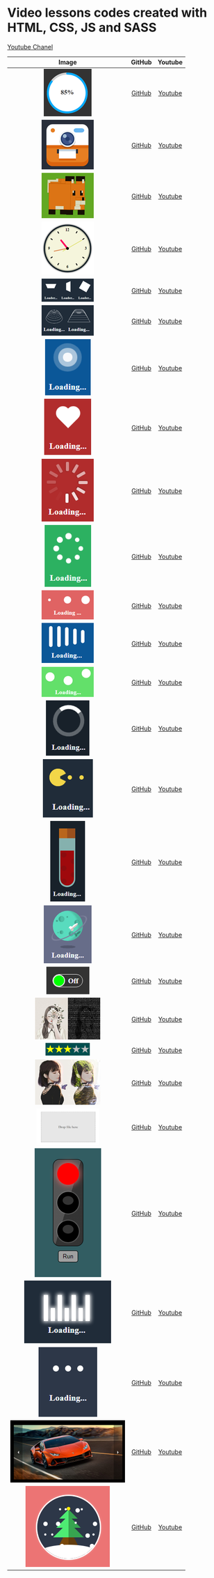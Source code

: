 # Video lessons codes created with HTML, CSS, JS and SASS

[Youtube Chanel](https://www.youtube.com/AmurKhoyetsyan)

| Image                                                      | GitHub                                                                                                                                                                                                                       | Youtube                                              |
|:----------------------------------------------------------:|:----------------------------------------------------------------------------------------------------------------------------------------------------------------------------------------------------------------------------:|:----------------------------------------------------:|
|<img src="./img/progressbar_1.png" alt="progress bar" />      |[GitHub](https://github.com/AmurKhoyetsyan/Tutorial-HTML-CSS-JS-SASS/tree/master/Animated%20Circular%20Progress%20Bar%20With%20Number%20Counter)                                                                              |[Youtube](https://www.youtube.com/watch?v=iR0ITDFq84Y)|
|<img src="./img/animation_1.png" alt="Camera Aanimation" />   |[GitHub](https://github.com/AmurKhoyetsyan/Tutorial-HTML-CSS-JS-SASS/tree/master/Animation/How%20to%20create%20a%20Camera%20Aanimation%20using%20pure%20HTML%20and%20CSS%2C%20CSS%20Effects)                                  |[Youtube](https://www.youtube.com/watch?v=Wkn8jUdCFQo)|
|<img src="./img/3d_fox_1.png" alt="3d fox" />                 |[GitHub](https://github.com/AmurKhoyetsyan/Tutorial-HTML-CSS-JS-SASS/tree/master/How%20to%20create%203D%20Fox%20using%20pure%20HTML%2C%20CSS%2C%20JavaScript%2C%20CSS%203D%20Effect)                                          |[Youtube](https://www.youtube.com/watch?v=83a7ygXWzpc)|
|<img src="./img/clock_1.png" alt="clock" />                   |[GitHub](https://github.com/AmurKhoyetsyan/Tutorial-HTML-CSS-JS-SASS/tree/master/How%20to%20make%20a%20clock%20using%20pure%20CSS%20and%20JS)                                                                                 |[Youtube](https://www.youtube.com/watch?v=AjZcp4-V4Lc)|
|<img src="./img/loader_4.png" alt="loader" />                 |[GitHub](https://github.com/AmurKhoyetsyan/Tutorial-HTML-CSS-JS-SASS/tree/master/Loaders/How%20to%20create%20a%20loader%20using%20pure%20HTML%20and%20CSS%203D%20CSS%20Effects%20Version%20four)                              |[Youtube](https://www.youtube.com/watch?v=kKMXtqwT0QE)|
|<img src="./img/loader_11.png" alt="loader" />                |[GitHub](https://github.com/AmurKhoyetsyan/Tutorial-HTML-CSS-JS-SASS/tree/master/Loaders/How%20to%20create%20a%20loader%20using%20pure%20HTML%20and%20CSS%203D%20CSS%20Effects%20Version%20ten)                               |[Youtube](https://www.youtube.com/watch?v=aA2aCFKx8b4)|
|<img src="./img/loader_10.png" alt="loader" />                |[GitHub](https://github.com/AmurKhoyetsyan/Tutorial-HTML-CSS-JS-SASS/tree/master/Loaders/How%20to%20create%20a%20loader%20using%20pure%20HTML%20and%20CSS%20CSS%20Effects%20Version%20nine)                                   |[Youtube](https://www.youtube.com/watch?v=4fL_Ri_zExA)|
|<img src="./img/loader_7.png" alt="loader" />                 |[GitHub](https://github.com/AmurKhoyetsyan/Tutorial-HTML-CSS-JS-SASS/tree/master/Loaders/How%20to%20create%20a%20loader%20using%20pure%20HTML%20and%20CSS%20Heart%20Spinner%20CSS%20Effects%20Version%20seven)                |[Youtube](https://www.youtube.com/watch?v=dMBkM5MlCyc)|
|<img src="./img/loader_5.png" alt="loader" />                 |[GitHub](https://github.com/AmurKhoyetsyan/Tutorial-HTML-CSS-JS-SASS/tree/master/Loaders/How%20to%20create%20a%20loader%20using%20pure%20HTML%20and%20CSS%20Spinner%20CSS%20Effects%20Version%20five)                         |[Youtube](https://www.youtube.com/watch?v=gnf437BFQpk)|
|<img src="./img/loader_6.png" alt="loader" />                 |[GitHub](https://github.com/AmurKhoyetsyan/Tutorial-HTML-CSS-JS-SASS/tree/master/Loaders/How%20to%20create%20a%20loader%20using%20pure%20HTML%20and%20CSS%20Spinner%20CSS%20Effects%20Version%20six)                          |[Youtube](https://www.youtube.com/watch?v=PdNA8ke1uA4)|
|<img src="./img/loader_1.png" alt="loader" />                 |[GitHub](https://github.com/AmurKhoyetsyan/Tutorial-HTML-CSS-JS-SASS/tree/master/Loaders/How%20to%20create%20a%20loader%20using%20pure%20HTML%20and%20CSS%20Version%20one)                                                    |[Youtube](https://www.youtube.com/watch?v=NURd9pXksAU)|
|<img src="./img/loader_3.png" alt="loader" />                 |[GitHub](https://github.com/AmurKhoyetsyan/Tutorial-HTML-CSS-JS-SASS/tree/master/Loaders/How%20to%20create%20a%20loader%20using%20pure%20HTML%20and%20CSS%20Version%20there)                                                  |[Youtube](https://www.youtube.com/watch?v=Vb6OEwKeaEY)|
|<img src="./img/loader_2.png" alt="loader" />                 |[GitHub](https://github.com/AmurKhoyetsyan/Tutorial-HTML-CSS-JS-SASS/tree/master/Loaders/How%20to%20create%20a%20loader%20using%20pure%20HTML%20and%20CSS%20Version%20two)                                                    |[Youtube](https://www.youtube.com/watch?v=aZKc6NxdaZY)|
|<img src="./img/loader_9.png" alt="loader" />                 |[GitHub](https://github.com/AmurKhoyetsyan/Tutorial-HTML-CSS-JS-SASS/tree/master/Loaders/How%20to%20create%20a%20loader%20using%20pure%20HTML%20and%20CSS%2C%20Spinner%2C%20CSS%20Effects%2C%20Version%20eight)               |[Youtube](https://www.youtube.com/watch?v=wlCLXnM-U2M)|
|<img src="./img/loader_12.png" alt="loader" />                |[GitHub](https://github.com/AmurKhoyetsyan/Tutorial-HTML-CSS-JS-SASS/tree/master/Loaders/How%20to%20create%20a%20Pac%20Man%20loader%20using%20pure%20HTML%20and%20CSS%2C%20Css%20Animation%2C%20Css%20Effects)                |[Youtube](https://www.youtube.com/watch?v=O9-HRZSRZi0)|
|<img src="./img/loader_8.png" alt="loader" />                 |[GitHub](https://github.com/AmurKhoyetsyan/Tutorial-HTML-CSS-JS-SASS/tree/master/Loaders/How%20to%20create%20a%20potion%20loader%20using%20pure%20HTML%20and%20CSS%2C%20Css%20Animation%2C%20Css%20Effects)                   |[Youtube](https://www.youtube.com/watch?v=eNA2oxoJVYY)|
|<img src="./img/loader_13.png" alt="loader" />                |[GitHub](https://github.com/AmurKhoyetsyan/Tutorial-HTML-CSS-JS-SASS/tree/master/Loaders/How%20to%20create%20an%20Around%20the%20Earth%20loader%20using%20pure%20HTML%20and%20CSS%2C%203D%20CSS%20Effects%2C%20CSS%20Animtion)|[Youtube](https://www.youtube.com/watch?v=-qY9veAW164)|
|<img src="./img/switch_1.png" alt="switch_1" />               |[GitHub](https://github.com/AmurKhoyetsyan/Tutorial-HTML-CSS-JS-SASS/tree/master/Switch/How%20to%20create%20switch%20toggle%20using%20pure%20HTML%20CSS%20Version%20One)                                                      |[Youtube](https://www.youtube.com/watch?v=KI8H331QX7Q)|
|<img src="./img/effect_1.png" alt="css effect" />             |[GitHub](https://github.com/AmurKhoyetsyan/Tutorial-HTML-CSS-JS-SASS/tree/master/CSS%20Effects/Pure%20CSS%20Text%20Portrait%20Effects%20Html%20CSS%20Tutorial)                                                                |[Youtube](https://www.youtube.com/watch?v=BUnLhMfo92g)|
|<img src="./img/effect_2.png" alt="css effect" />             |[GitHub](https://github.com/AmurKhoyetsyan/Tutorial-HTML-CSS-JS-SASS/tree/master/CSS%20Effects/How%20to%20create%20Rating%20Stars%20using%20pure%20HTML%20and%20CSS%2C%20CSS%20Effects)                                       |[Youtube](https://www.youtube.com/watch?v=BUnLhMfo92g)|
|<img src="./img/effect_3.png" alt="css effect" />             |[GitHub](https://github.com/AmurKhoyetsyan/Tutorial-HTML-CSS-JS-SASS/tree/master/CSS%20Effects/Double%20Exposure%20Effects%20using%20Html%20%26%20CSS%20only%20%20CSS%20background-blend-mode)                                |[Youtube](https://www.youtube.com/watch?v=hzPBNZYP8to)|
|<img src="./img/draggable.png" alt="draggable" />             |[GitHub](https://github.com/AmurKhoyetsyan/Tutorial-HTML-CSS-JS-SASS/tree/master/How%20to%20create%20draggable%20file%20upload%20using%20pure%20HTML%2C%20CSS%20and%20JavaScript)                                             |[Youtube](https://www.youtube.com/watch?v=eqtBwplC_Rw)|
|<img src="./img/traffic_light_1.png" alt="traffic light" />   |[GitHub](https://github.com/AmurKhoyetsyan/Tutorial-HTML-CSS-JS-SASS/tree/master/How%20to%20create%20Traffic%20Light%20using%20pure%20HTML%20CSS%20JS)                                                                        |[Youtube](https://www.youtube.com/watch?v=iAakoT3CC4E)|
|<img src="./img/ekvalayzer_1.png" alt="Ekvalayzer loader" />  |[GitHub](https://github.com/AmurKhoyetsyan/Tutorial-HTML-CSS-JS-SASS/tree/master/Loaders/How%20to%20create%20a%20Ekvalayzer%20Loader%20using%20pure%20HTML%20CSS)                                                             |[Youtube](https://www.youtube.com/watch?v=ggfTfRUbXBo)|
|<img src="./img/loader_14.png" alt="loader" />                |[GitHub](https://github.com/AmurKhoyetsyan/Tutorial-HTML-CSS-JS-SASS/tree/master/Loaders/How%20to%20create%20a%20loader%20using%20pure%20HTML%20and%20CSS%20CSS%20Effects%20Version%20eleven)                                 |[Youtube](https://www.youtube.com/watch?v=8MKNt41UpFQ)|
|<img src="./img/slider_1.png" alt="slider" />                 |[GitHub](https://github.com/AmurKhoyetsyan/Tutorial-HTML-CSS-JS-SASS/tree/master/CSS%20Effects/How%20to%20Create%20An%20Image%20Slider%20in%20HTML%20and%20CSS%20Step%20by%20Step%20Image%20SlideShow%20using%20CSS3)         |[Youtube](https://www.youtube.com/watch?v=QeOoAWAHi48)|
|<img src="./img/effect_4.png" alt="css effect" />             |[GitHub](https://github.com/AmurKhoyetsyan/Tutorial-HTML-CSS-JS-SASS/tree/master/CSS%20Effects/How%20to%20create%20Animated%20Christmas%20Tree%20using%20pure%20HTML%20CSS)                                                   |[Youtube](https://www.youtube.com/watch?v=uz7aMa5U8Bs)|